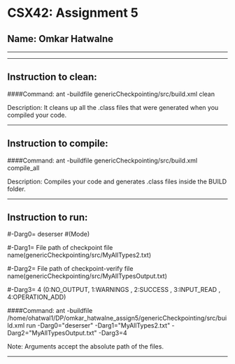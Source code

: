 # CSX42: Assignment 5
## Name: Omkar Hatwalne 

-----------------------------------------------------------------------

-----------------------------------------------------------------------
## Instruction to clean:

####Command: ant -buildfile genericCheckpointing/src/build.xml clean


Description: It cleans up all the .class files that were generated when you
compiled your code.

-----------------------------------------------------------------------

## Instruction to compile:

####Command: ant -buildfile genericCheckpointing/src/build.xml compile_all 

Description: Compiles your code and generates .class files inside the BUILD folder.

-----------------------------------------------------------------------

## Instruction to run:

#-Darg0= deserser #(Mode)

#-Darg1= File path of checkpoint file name(genericCheckpointing/src/MyAllTypes2.txt)

#-Darg2= File path of checkpoint-verify file name(genericCheckpointing/src/MyAllTypesOutput.txt)

#-Darg3= 4 (0:NO_OUTPUT, 1:WARNINGS , 2:SUCCESS , 3:INPUT_READ , 4:OPERATION_ADD)


####Command: ant -buildfile /home/ohatwal1/DP/omkar_hatwalne_assign5/genericCheckpointing/src/build.xml run -Darg0="deserser" -Darg1="MyAllTypes2.txt" -Darg2="MyAllTypesOutput.txt" -Darg3=4



Note: Arguments accept the absolute path of the files.


-----------------------------------------------------------------------
